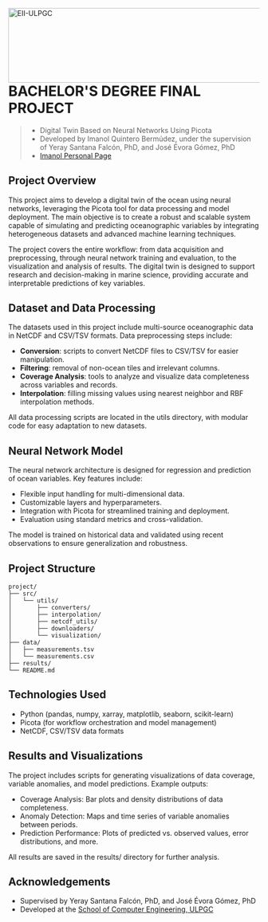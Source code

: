 <a href="https://www.eii.ulpgc.es" target="_blank"><img src="https://www.ulpgc.es/sites/default/files/ArchivosULPGC/identidad-corporativa/NuevoLogo/eii_hc_0.png" alt="EII-ULPGC" align="right" width="516" height="150" /></a>

# BACHELOR'S DEGREE FINAL PROJECT

> - Digital Twin Based on Neural Networks Using Picota
> - Developed by Imanol Quintero Bermúdez, under the supervision of Yeray Santana Falcón, PhD, and José Évora Gómez, PhD
> - [Imanol Personal Page](https://imanolqb.github.io)

## Project Overview

This project aims to develop a digital twin of the ocean using neural networks, leveraging the Picota tool for data processing and model deployment. The main objective is to create a robust and scalable system capable of simulating and predicting oceanographic variables by integrating heterogeneous datasets and advanced machine learning techniques.

The project covers the entire workflow: from data acquisition and preprocessing, through neural network training and evaluation, to the visualization and analysis of results. The digital twin is designed to support research and decision-making in marine science, providing accurate and interpretable predictions of key variables.

## Dataset and Data Processing

The datasets used in this project include multi-source oceanographic data in NetCDF and CSV/TSV formats. Data preprocessing steps include:

- **Conversion**: scripts to convert NetCDF files to CSV/TSV for easier manipulation.
- **Filtering**: removal of non-ocean tiles and irrelevant columns.
- **Coverage Analysis**: tools to analyze and visualize data completeness across variables and records.
- **Interpolation**: filling missing values using nearest neighbor and RBF interpolation methods.

All data processing scripts are located in the utils directory, with modular code for easy adaptation to new datasets.

## Neural Network Model

The neural network architecture is designed for regression and prediction of ocean variables. Key features include:

- Flexible input handling for multi-dimensional data.
- Customizable layers and hyperparameters.
- Integration with Picota for streamlined training and deployment.
- Evaluation using standard metrics and cross-validation.

The model is trained on historical data and validated using recent observations to ensure generalization and robustness.

## Project Structure

```text
project/
├── src/
│   └── utils/
│       ├── converters/
│       ├── interpolation/
│       ├── netcdf_utils/
│       ├── downloaders/
│       └── visualization/
├── data/
│   ├── measurements.tsv
│   └── measurements.csv
├── results/
└── README.md
```

## Technologies Used

- Python (pandas, numpy, xarray, matplotlib, seaborn, scikit-learn)
- Picota (for workflow orchestration and model management)
- NetCDF, CSV/TSV data formats

## Results and Visualizations

The project includes scripts for generating visualizations of data coverage, variable anomalies, and model predictions. Example outputs:

- Coverage Analysis: Bar plots and density distributions of data completeness.
- Anomaly Detection: Maps and time series of variable anomalies between periods.
- Prediction Performance: Plots of predicted vs. observed values, error distributions, and more.

All results are saved in the results/ directory for further analysis.

## Acknowledgements

- Supervised by Yeray Santana Falcón, PhD, and José Évora Gómez, PhD
- Developed at the [School of Computer Engineering, ULPGC](https://www.eii.ulpgc.es)